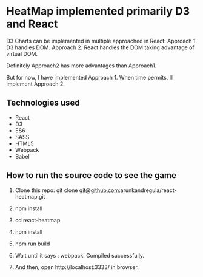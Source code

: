 # HeatMap implemented primarily D3 and React
D3 Charts can be implemented in multiple approached in React:
Approach 1. D3 handles DOM.
Approach 2. React handles the DOM taking advantage of virtual DOM.

Definitely Approach2 has more advantages than Approach1.

But for now, I have implemented Approach 1. When time permits, Ill implement Approach 2.

## Technologies used

- React
- D3
- ES6
- SASS
- HTML5
- Webpack
- Babel

## How to run the source code to see the game
1. Clone this repo:
git clone git@github.com:arunkandregula/react-heatmap.git

2. npm install
3. cd react-heatmap
4. npm install
5. npm run build
6. Wait until it says : webpack: Compiled successfully.
6. And then, open http://localhost:3333/ in browser.


